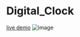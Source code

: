 # Digital_Clock
<a href="https://raysoumi777.github.io/Digital_Clock/">live demo</a>
![image](https://user-images.githubusercontent.com/113797775/192972667-7f917174-47bc-4543-b5ce-cea503e82288.png)
